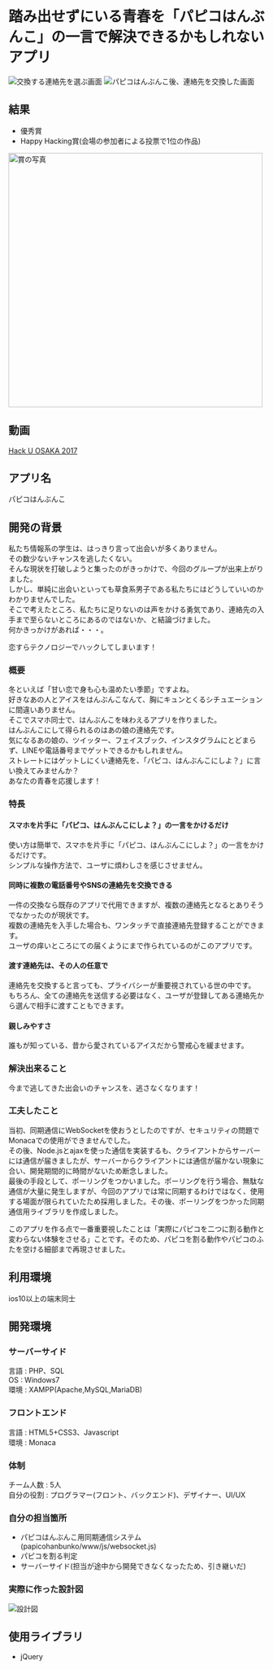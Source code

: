 # 踏み出せずにいる青春を「パピコはんぶんこ」の一言で解決できるかもしれないアプリ
![交換する連絡先を選ぶ画面](https://drive.google.com/uc?export=view&id=10Ra8UDXYSmu5_pKWceFuj9RbkZwdLv_a)
![パピコはんぶんこ後、連絡先を交換した画面](https://drive.google.com/uc?export=view&id=1TG5V-w-pQhW8kN8kro37RVnLI-eFCYrK)
## 結果
* 優秀賞
* Happy Hacking賞(会場の参加者による投票で1位の作品)
<img src="https://drive.google.com/uc?export=view&id=1YHEToVpErXCydSFfoKpLVCNHdbIvBBj7" alt="賞の写真" width="500">

## 動画
[Hack U OSAKA 2017](https://drive.google.com/file/d/12vGwY4W1YOOgrVPYIKncChFOzQ-ZLr30/view?usp=sharing)
## アプリ名
パピコはんぶんこ
## 開発の背景
私たち情報系の学生は、はっきり言って出会いが多くありません。  
その数少ないチャンスを逃したくない。  
そんな現状を打破しようと集ったのがきっかけで、今回のグループが出来上がりました。  
しかし、単純に出会いといっても草食系男子である私たちにはどうしていいのかわかりませんでした。  
そこで考えたところ、私たちに足りないのは声をかける勇気であり、連絡先の入手まで至らないところにあるのではないか、と結論づけました。  
何かきっかけがあれば・・・。  
  
恋すらテクノロジーでハックしてしまいます！

### 概要
冬といえば「甘い恋で身も心も温めたい季節」ですよね。  
好きなあの人とアイスをはんぶんこなんて、胸にキュンとくるシチュエーションに間違いありません。  
そこでスマホ同士で、はんぶんこを味わえるアプリを作りました。  
はんぶんこにして得られるのはあの娘の連絡先です。  
気になるあの娘の、ツイッター、フェイスブック、インスタグラムにとどまらず、LINEや電話番号までゲットできるかもしれません。  
ストレートにはゲットしにくい連絡先を、「パピコ、はんぶんこにしよ？」に言い換えてみませんか？  
あなたの青春を応援します！
### 特長
#### スマホを片手に「パピコ、はんぶんこにしよ？」の一言をかけるだけ
使い方は簡単で、スマホを片手に「パピコ、はんぶんこにしよ？」の一言をかけるだけです。  
シンプルな操作方法で、ユーザに煩わしさを感じさせません。
#### 同時に複数の電話番号やSNSの連絡先を交換できる
一件の交換なら既存のアプリで代用できますが、複数の連絡先となるとありそうでなかったのが現状です。  
複数の連絡先を入手した場合も、ワンタッチで直接連絡先登録することができます。  
ユーザの痒いところにての届くようにまで作られているのがこのアプリです。
#### 渡す連絡先は、その人の任意で
連絡先を交換すると言っても、プライバシーが重要視されている世の中です。  
もちろん、全ての連絡先を送信する必要はなく、ユーザが登録してある連絡先から選んで相手に渡すこともできます。  
#### 親しみやすさ
誰もが知っている、昔から愛されているアイスだから警戒心を緩ませます。  
### 解決出来ること
今まで逃してきた出会いのチャンスを、逃さなくなります！

### 工夫したこと
当初、同期通信にWebSocketを使おうとしたのですが、セキュリティの問題でMonacaでの使用ができませんでした。  
その後、Node.jsとajaxを使った通信を実装するも、クライアントからサーバーには通信が届きましたが、サーバーからクライアントには通信が届かない現象に合い、開発期間的に時間がないため断念しました。  
最後の手段として、ポーリングをつかいました。ポーリングを行う場合、無駄な通信が大量に発生しますが、今回のアプリでは常に同期するわけではなく、使用する場面が限られていたため採用しました。その後、ポーリングをつかった同期通信用ライブラリを作成しました。  
  
このアプリを作る点で一番重要視したことは「実際にパピコを二つに割る動作と変わらない体験をさせる」ことです。そのため、パピコを割る動作やパピコのふたを空ける細部まで再現させました。

## 利用環境
ios10以上の端末同士  
## 開発環境
### サーバーサイド
言語 : PHP、SQL  
OS : Windows7  
環境 : XAMPP(Apache,MySQL,MariaDB)
### フロントエンド
言語 : HTML5+CSS3、Javascript  
環境 : Monaca
### 体制
チーム人数 : 5人  
自分の役割 : プログラマー(フロント、バックエンド)、デザイナー、UI/UX  
### 自分の担当箇所
* パピコはんぶんこ用同期通信システム(papicohanbunko/www/js/websocket.js)
* パピコを割る判定
* サーバーサイド(担当が途中から開発できなくなったため、引き継いだ)
### 実際に作った設計図
![設計図](https://drive.google.com/uc?export=view&id=14ZQjVXizRbRi8xYPxp_prqBK2X7Jn6K2)
## 使用ライブラリ
* jQuery
